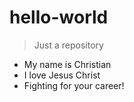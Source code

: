 # hello-world
> Just a repository

* My name is Christian
* I love Jesus Christ
* Fighting for your career!